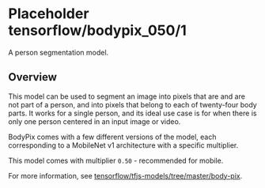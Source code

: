 # Placeholder tensorflow/bodypix_050/1
A person segmentation model.

<!-- module-type: image-segmentation -->

## Overview
This model can be used to segment an image into pixels that are and are not part
of a person, and into pixels that belong to each of twenty-four body parts. It
works for a single person, and its ideal use case is for when there is only one
person centered in an input image or video.

BodyPix comes with a few different versions of the model, each corresponding to
a MobileNet v1 architecture with a specific multiplier.

This model comes with multiplier `0.50` - recommended for mobile.

For more information, see
[tensorflow/tfjs-models/tree/master/body-pix](https://github.com/tensorflow/tfjs-models/tree/master/body-pix).

